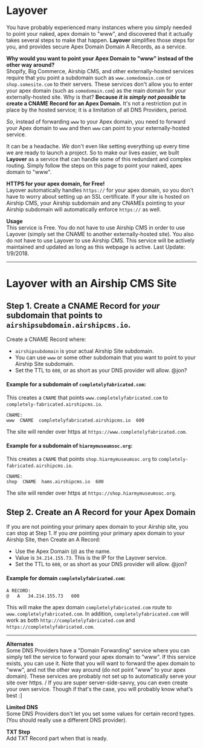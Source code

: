 # Layover
You have probably experienced many instances where you simply needed to point your naked, apex domain to "www", and discovered that it actually takes several steps to make that happen. **Layover** simplifies those steps for you, and provides secure Apex Domain Domain A Records, as a service.

**Why would you want to point your Apex Domain to "www" instead of the other way around?**  
Shopify, Big Commerce, Airship CMS, and other externally-hosted services require that you point a subdomain such as `www.somedomain.com` or `shop.somesite.com` to their servers. These services don't allow you to enter your apex domain (such as `somedomain.com`) as the main domain for your externally-hosted site. Why is that? **Because _it is simply not possible_ to create a CNAME Record for an Apex Domain.** It's not a restriction put in place by the hosted service; it is a limitation of all DNS Providers, period. 

_So_, instead of forwarding `www` to your Apex domain, you need to forward your Apex domain to `www` and then `www` can point to your externally-hosted service. 

It can be a headache. _We_ don't even like setting everything up every  time we are ready to launch a project. So to make our lives easier, we built **Layover** as a service that can handle some of this redundant and complex routing. Simply follow the steps on this page to point your naked, apex domain to "www". 

**HTTPS for your apex domain, for Free!**  
Layover automatically handles `https://` for your apex domain, so you don't have to worry about setting up an SSL certificate. If your site is hosted on Airship CMS, your Airship subdomain and any CNAMEs pointing to your Airship subdomain will automatically enforce `https://` as well. 

**Usage**  
This service is Free. You do not have to use Airship CMS in order to use Layover (simply set the CNAME to another externally-hosted site). You also do not have to use Layover to use Airship CMS. This service will be actively maintained and updated as long as this webpage is active. Last Update: 1/9/2018.

---

# Layover with an Airship CMS Site

## Step 1. Create a CNAME Record for _your_ subdomain that points to `airshipsubdomain.airshipcms.io`.
Create a CNAME Record where:
- `airshipsubdomain` is your actual Airship Site subdomain. 
- You can use `www` or some other subdomain that you want to point to your Airship Site subdomain. 
- Set the TTL to `600`, or as short as your DNS provider will allow. @jon?

#### Example for a subdomain of `completelyfabricated.com`:
This creates a `CNAME` that points `www.completelyfabricated.com` to `completely-fabricated.airshipcms.io`.
```
CNAME:
www  CNAME  completelyfabricated.airshipcms.io  600
```
The site will render over https at `https://www.completelyfabricated.com`.

#### Example for a subdomain of `hiarmymuseumsoc.org`:
This creates a `CNAME` that points `shop.hiarmymuseumsoc.org` to `completely-fabricated.airshipcms.io`.
```
CNAME:
shop  CNAME  hams.airshipcms.io  600
```
The site will render over https at `https://shop.hiarmymuseumsoc.org`.

## Step 2. Create an A Record for your Apex Domain
If you are not pointing your primary apex domain to your Airship site, you can stop at Step 1. If you _are_ pointing your primary apex domain to your Airship Site, then Create an A Record:
- Use the Apex Domain (`@`) as the name.
- Value is `34.214.155.73`. This is the IP for the Layover service.
- Set the TTL to `600`, or as short as your DNS provider will allow. @jon?

#### Example for domain `completelyfabricated.com`:
```
A RECORD:
@   A   34.214.155.73   600
```
This will make the apex domain `completelyfabricated.com` route to `www.completelyfabricated.com`. In addition, `completelyfabricated.com` will work as both `http://completelyfabricated.com` and `https://completelyfabricated.com`.

---

**Alternates**  
Some DNS Providers have a "Domain Forwarding" service where you can simply tell the service to forward your apex domain to "www". If this service exists, you can use it. Note that you will want to forward the apex domain to "www", and not the other way around (do not point "www" to your apex domain). These services are probably not set up to automatically serve your site over https. / If you are super server-side-savvy, you can even create your own service. Though if that's the case, you will probably know what's best :]

**Limited DNS**  
Some DNS Providers don't let you set some values for certain record types. (You should really use a different DNS provider).

**TXT Step**  
Add TXT Record part when that is ready.
